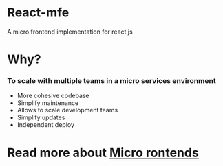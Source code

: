 # React-mfe
A micro frontend implementation for react js

# Why?
### To scale with multiple teams in a micro services environment

- More cohesive codebase
- Simplify maintenance
- Allows to scale development teams
- Simplify updates
- Independent deploy

# Read more about <a href="https://martinfowler.com/articles/micro-frontends.html">Micro rontends</a>
